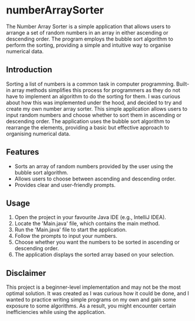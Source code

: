 # numberArraySorter
The Number Array Sorter is a simple application that allows users to arrange a set of random numbers in an array in either ascending or descending order. The program employs the bubble sort algorithm to perform the sorting, providing a simple and intuitive way to organise numerical data.

## Introduction
Sorting a list of numbers is a common task in computer programming. Built-in array methods simplifies this process for programmers as they do not have to implement an algorithm to do the sorting for them. I was curious about how this was implemented under the hood, and decided to try and create my own number array sorter. This simple application allows users to input random numbers and choose whether to sort them in ascending or descending order. The application uses the bubble sort algorithm to rearrange the elements, providing a basic but effective approach to organising numerical data.

## Features
- Sorts an array of random numbers provided by the user using the bubble sort algorithm.
- Allows users to choose between ascending and descending order.
- Provides clear and user-friendly prompts.

## Usage
1. Open the project in your favourite Java IDE (e.g., IntelliJ IDEA).
2. Locate the 'Main.java' file, which contains the main method.
3. Run the 'Main.java' file to start the application.
4. Follow the prompts to input your numbers.
5. Choose whether you want the numbers to be sorted in ascending or descending order.
6. The application displays the sorted array based on your selection.

## Disclaimer
This project is a beginner-level implementation and may not be the most optimal solution. It was created as I was curious how it could be done, and I wanted to practice writing simple programs on my own and gain some exposure to some algorithms. As a result, you might encounter certain inefficiencies while using the application.
